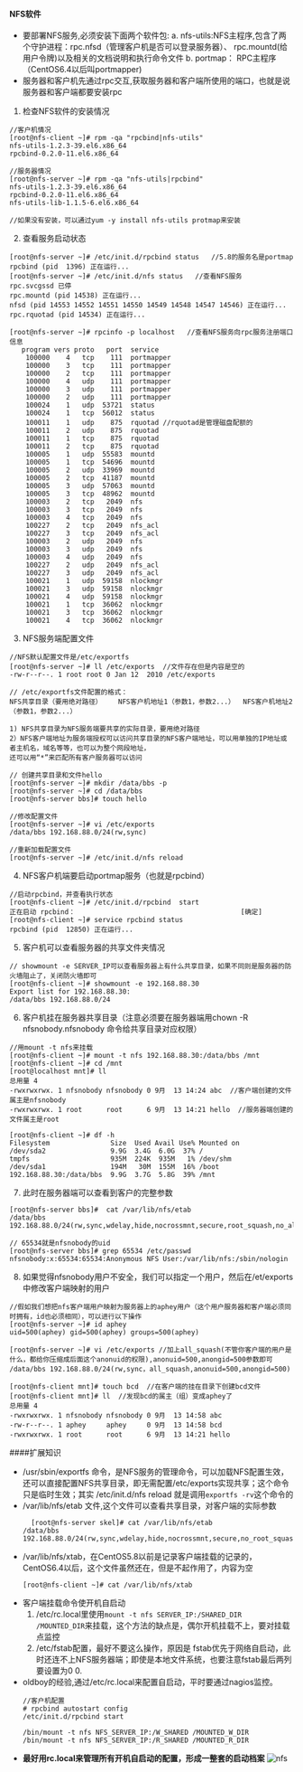 #### NFS软件
- 要部署NFS服务,必须安装下面两个软件包:
  a. nfs-utils:NFS主程序,包含了两个守护进程：rpc.nfsd（管理客户机是否可以登录服务器）、
  rpc.mountd(给用户令牌)以及相关的文档说明和执行命令文件
  b. portmap： RPC主程序（CentOS6.4以后叫portmapper)
- 服务器和客户机先通过rpc交互,获取服务器和客户端所使用的端口，也就是说服务器和客户端都要安装rpc

1. 检查NFS软件的安装情况
```
//客户机情况
[root@nfs-client ~]# rpm -qa "rpcbind|nfs-utils"
nfs-utils-1.2.3-39.el6.x86_64
rpcbind-0.2.0-11.el6.x86_64

//服务器情况
[root@nfs-server ~]# rpm -qa "nfs-utils|rpcbind"
nfs-utils-1.2.3-39.el6.x86_64
rpcbind-0.2.0-11.el6.x86_64
nfs-utils-lib-1.1.5-6.el6.x86_64

//如果没有安装，可以通过yum -y install nfs-utils protmap来安装
```

2. 查看服务启动状态
```
[root@nfs-server ~]# /etc/init.d/rpcbind status   //5.8的服务名是portmap
rpcbind (pid  1396) 正在运行...
[root@nfs-server ~]# /etc/init.d/nfs status   //查看NFS服务
rpc.svcgssd 已停
rpc.mountd (pid 14538) 正在运行...
nfsd (pid 14553 14552 14551 14550 14549 14548 14547 14546) 正在运行...
rpc.rquotad (pid 14534) 正在运行...

[root@nfs-server ~]# rpcinfo -p localhost   //查看NFS服务向rpc服务注册端口信息
   program vers proto   port  service
    100000    4   tcp    111  portmapper
    100000    3   tcp    111  portmapper
    100000    2   tcp    111  portmapper
    100000    4   udp    111  portmapper
    100000    3   udp    111  portmapper
    100000    2   udp    111  portmapper
    100024    1   udp  53721  status
    100024    1   tcp  56012  status
    100011    1   udp    875  rquotad //rquotad是管理磁盘配额的
    100011    2   udp    875  rquotad
    100011    1   tcp    875  rquotad
    100011    2   tcp    875  rquotad
    100005    1   udp  55583  mountd
    100005    1   tcp  54696  mountd
    100005    2   udp  33969  mountd
    100005    2   tcp  41187  mountd
    100005    3   udp  57063  mountd
    100005    3   tcp  48962  mountd
    100003    2   tcp   2049  nfs
    100003    3   tcp   2049  nfs
    100003    4   tcp   2049  nfs
    100227    2   tcp   2049  nfs_acl
    100227    3   tcp   2049  nfs_acl
    100003    2   udp   2049  nfs
    100003    3   udp   2049  nfs
    100003    4   udp   2049  nfs
    100227    2   udp   2049  nfs_acl
    100227    3   udp   2049  nfs_acl
    100021    1   udp  59158  nlockmgr
    100021    3   udp  59158  nlockmgr
    100021    4   udp  59158  nlockmgr
    100021    1   tcp  36062  nlockmgr
    100021    3   tcp  36062  nlockmgr
    100021    4   tcp  36062  nlockmgr
```

3. NFS服务端配置文件
```
//NFS默认配置文件是/etc/exportfs
[root@nfs-server ~]# ll /etc/exports  //文件存在但是内容是空的
-rw-r--r--. 1 root root 0 Jan 12  2010 /etc/exports

// /etc/exportfs文件配置的格式：
NFS共享目录（要用绝对路径）    NFS客户机地址1（参数1，参数2...）  NFS客户机地址2（参数1，参数2...）

1) NFS共享目录为NFS服务端要共享的实际目录，要用绝对路径
2）NFS客户端地址为服务端授权可以访问共享目录的NFS客户端地址，可以用单独的IP地址或者主机名，域名等等，也可以为整个网段地址，
还可以用“*”来匹配所有客户服务器可以访问

// 创建共享目录和文件hello
[root@nfs-server ~]# mkdir /data/bbs -p
[root@nfs-server ~]# cd /data/bbs
[root@nfs-server bbs]# touch hello

//修改配置文件
[root@nfs-server ~]# vi /etc/exports
/data/bbs 192.168.88.0/24(rw,sync)

//重新加载配置文件
[root@nfs-server ~]# /etc/init.d/nfs reload

```

4. NFS客户机端要启动portmap服务（也就是rpcbind）
```
//启动rpcbind，并查看执行状态
[root@nfs-client ~]# /etc/init.d/rpcbind  start
正在启动 rpcbind：                                         [确定]
[root@nfs-client ~]# service rpcbind status
rpcbind (pid  12850) 正在运行...
```

5. 客户机可以查看服务器的共享文件夹情况
```
// showmount -e SERVER_IP可以查看服务器上有什么共享目录，如果不同则是服务器的防火墙阻止了，关闭防火墙即可
[root@nfs-client ~]# showmount -e 192.168.88.30
Export list for 192.168.88.30:
/data/bbs 192.168.88.0/24
```

6. 客户机挂在服务器共享目录（注意必须要在服务器端用chown -R nfsnobody.nfsnobody 命令给共享目录对应权限）
```
//用mount -t nfs来挂载
[root@nfs-client ~]# mount -t nfs 192.168.88.30:/data/bbs /mnt
[root@nfs-client ~]# cd /mnt
[root@localhost mnt]# ll
总用量 4
-rwxrwxrwx. 1 nfsnobody nfsnobody 0 9月  13 14:24 abc  //客户端创建的文件属主是nfsnobody
-rwxrwxrwx. 1 root      root      6 9月  13 14:21 hello  //服务器端创建的文件属主是root

[root@nfs-client ~]# df -h
Filesystem               Size  Used Avail Use% Mounted on
/dev/sda2                9.9G  3.4G  6.0G  37% /
tmpfs                    935M  224K  935M   1% /dev/shm
/dev/sda1                194M   30M  155M  16% /boot
192.168.88.30:/data/bbs  9.9G  3.7G  5.8G  39% /mnt
```

7. 此时在服务器端可以查看到客户的完整参数
```
[root@nfs-server bbs]#  cat /var/lib/nfs/etab
/data/bbs	192.168.88.0/24(rw,sync,wdelay,hide,nocrossmnt,secure,root_squash,no_all_squash,no_subtree_check,secure_locks,acl,anonuid=65534,anongid=65534)

// 65534就是nfsnobody的uid
[root@nfs-server bbs]# grep 65534 /etc/passwd
nfsnobody:x:65534:65534:Anonymous NFS User:/var/lib/nfs:/sbin/nologin
```

8. 如果觉得nfsnobody用户不安全，我们可以指定一个用户，然后在/et/exports中修改客户端映射的用户
```
//假如我们想把nfs客户端用户映射为服务器上的aphey用户（这个用户服务器和客户端必须同时拥有，id也必须相同），可以进行以下操作
[root@nfs-server ~]# id aphey
uid=500(aphey) gid=500(aphey) groups=500(aphey)

[root@nfs-server ~]# vi /etc/exports //加上all_squash(不管你客户端的用户是什么，都给你压缩成后面这个anonuid的权限),anonuid=500,anongid=500参数即可
/data/bbs 192.168.88.0/24(rw,sync，all_squash,anonuid=500,anongid=500)

[root@nfs-client mnt]# touch bcd  //在客户端的挂在目录下创建bcd文件
[root@nfs-client mnt]# ll  //发现bcd的属主（组）变成aphey了
总用量 4
-rwxrwxrwx. 1 nfsnobody nfsnobody 0 9月  13 14:58 abc
-rw-r--r--. 1 aphey     aphey     0 9月  13 14:58 bcd
-rwxrwxrwx. 1 root      root      6 9月  13 14:21 hello
```

####扩展知识

- /usr/sbin/exportfs 命令，是NFS服务的管理命令，可以加载NFS配置生效，还可以直接配置NFS共享目录，即无需配置/etc/exports实现共享；这个命令只是临时生效；其实 /etc/init.d/nfs reload 就是调用`exportfs -rv`这个命令的
- /var/lib/nfs/etab 文件,这个文件可以查看共享目录，对客户端的实际参数
  ```
    [root@nfs-server skel]# cat /var/lib/nfs/etab
  /data/bbs	192.168.88.0/24(rw,sync,wdelay,hide,nocrossmnt,secure,no_root_squash,no_all_squash,no_subtree_check,secure_locks,acl,anonuid=500,anongid=500)
  ```
- /var/lib/nfs/xtab，在CentOS5.8以前是记录客户端挂载的记录的，CentOS6.4以后，这个文件虽然还在，但是不起作用了，内容为空
  ```
  [root@nfs-client ~]# cat /var/lib/nfs/xtab
  ```
- 客户端挂载命令使开机自启动
  1. /etc/rc.local里使用`mount -t nfs SERVER_IP:/SHARED_DIR /MOUNTED_DIR`来挂载，这个方法的缺点是，偶尔开机挂载不上，要对挂载点监控
  2. /etc/fstab配置，最好不要这么操作，原因是 fstab优先于网络自启动，此时还连不上NFS服务器端；即使是本地文件系统，也要注意fstab最后两列要设置为0 0.
- oldboy的经验,通过/etc/rc.local来配置自启动，平时要通过nagios监控。
  ```
  //客户机配置
  # rpcbind autostart config
  /etc/init.d/rpcbind start

  /bin/mount -t nfs NFS_SERVER_IP:/W_SHARED /MOUNTED_W_DIR
  /bin/mount -t nfs NFS_SERVER_IP:/R_SHARED /MOUNTED_R_DIR
  ```
- **最好用rc.local来管理所有开机自启动的配置，形成一整套的启动档案**
![nfs](http://mojieedu.com/nfs%E6%9D%83%E9%99%90%E5%9B%BE.png)
